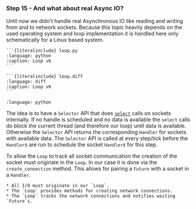 ### Step 15 - And what about real Async IO?

Until now we didn't handle real Asynchronous IO like reading and writing from
and to network sockets. Because this topic heavily depends on the used operating
system and loop implementation it is handled here only schematically for a Linux
based system.

````{tab} Source
```{literalinclude} loop.py
:language: python
:caption: Loop v6
```
````
````{tab} Diff
```{literalinclude} loop.diff
:language: diff
:caption: Loop v6
```
````

```{literalinclude} step15.py
:language: python
```

The idea is to have a `Selector` API that does [`select`](https://docs.python.org/3.10/library/select.html#select.select)
calls on sockets internally. If no handle is scheduled and no data is available
the `select` calls do block the current thread (and therefore our loop) until
data is available. Otherwise the `Selector` API returns the corresponding
`Handler` for sockets with available data. The `Selector` API is called at every
step/tick before the `Handler`s are run to schedule the socket `Handler`s for
this step.

To allow the `Loop` to track all socket communication the creation of the socket
must originate in the `Loop`. In our case it is done via the `create_connection`
method. This allows for pairing a `Future` with a socket in a `Handler`.


```{admonition} Summary
* All I/O must originate in our `Loop`.
* The `Loop` provides methods for creating network connections.
* The `Loop` tracks the network connections and notifies waiting `Future`s.
```
